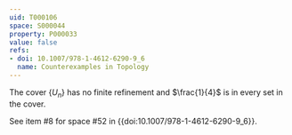 ```yaml
---
uid: T000106
space: S000044
property: P000033
value: false
refs:
- doi: 10.1007/978-1-4612-6290-9_6
  name: Counterexamples in Topology
---
```


The cover $\{U_n\}$ has no finite refinement and $\frac{1}{4}$ is in every set in the cover.

See item #8 for space #52 in {{doi:10.1007/978-1-4612-6290-9_6}}.
